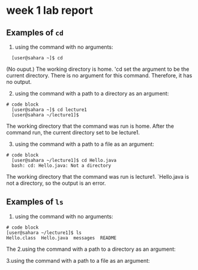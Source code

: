 # week 1 lab report
## Examples of `cd`
1. using the command with no arguments:
```
  [user@sahara ~]$ cd

```
(No ouput.) The working directory is home. 'cd set the argument to be the current directory. There is no argument for this command. Therefore, it has no output. 

2. using the command with a path to a directory as an argument: 
```
# code block
  [user@sahara ~]$ cd lecture1
  [user@sahara ~/lecture1]$
```
  The working directory that the command was run is home. After the command run, the current directory set to be lecture1.

3. using the command with a path to a file as an argument: 
```
# code block
  [user@sahara ~/lecture1]$ cd Hello.java
  bash: cd: Hello.java: Not a directory
```
The working directory that the command was run is lecture1. `Hello.java is not a directory, so the output is an error.

## Examples of `ls`
1. using the command with no arguments:
```
# code block
[user@sahara ~/lecture1]$ ls
Hello.class  Hello.java  messages  README
```
The
2.using the command with a path to a directory as an argument: 

3.using the command with a path to a file as an argument: 
